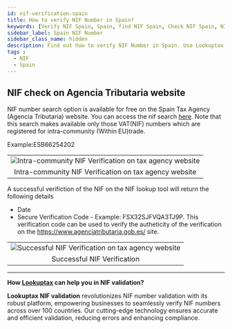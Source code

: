 ```yaml
---
id: nif-verification-spain
title: How to verify NIF Number in Spain?
keywords: [Verify NIF Spain, Spain, find NIF Spain, Check NIF Spain, NIF number]
sidebar_label: Spain NIF Number
sidebar_class_name: hidden
description: Find out how to verify NIF Number in Spain. Use Lookuptax for hassle-free validation of NIF Number in Spain.
tags : 
  - NIF
  - Spain
---
```


## NIF check on Agencia Tributaria website

NIF number search option is available for free on the Spain Tax Agency (Agencia Tributaria) website. You can access the nif search [here](https://www2.agenciatributaria.gob.es/wlpl/GROI-JDIT/ConsultaOperadorSedeGroiServlet). Note that this search makes available only those VAT(NIF) numbers which are registered for intra-community (Within EU)trade.

Example:ESB66254202

<table align="center" border="0px" border-color="#dedede"><tr><td>
  <img src="/docs/img/verify/intra-commnuity-vat-spain.PNG" alt="Intra-community NIF Verification on tax agency website" title="Intra-community NIF Verification on tax agency website"/>
  </td></tr>
  <tr><td align="center">Intra-community NIF Verification on tax agency website</td></tr>
</table>

A successful verifiction of the NIF on the NIF lookup tool will return the following details

* Date
* Secure Verification Code - Example: FSX32SJFVQA3TJ9P. This verification code can be used to verify the autheticity of the verification on the https://www.agenciatributaria.gob.es/ site. 

<table align="center" border="0px" border-color="#dedede"><tr><td>
  <img src="/docs/img/verify/nif-results-spain.PNG" alt="Successful NIF Verification on tax agency website" title="Successful NIF Verification on tax agency website"/>
  </td></tr>
  <tr><td align="center">Successful NIF Verification</td></tr>
</table>


----
**How [Lookuptax](https://lookuptax.com/) can help you in NIF validation?**

**Lookuptax NIF validation** revolutionizes NIF number validation with its robust platform, empowering businesses to seamlessly verify NIF numbers across over 100 countries. Our cutting-edge technology ensures accurate and efficient validation, reducing errors and enhancing compliance.